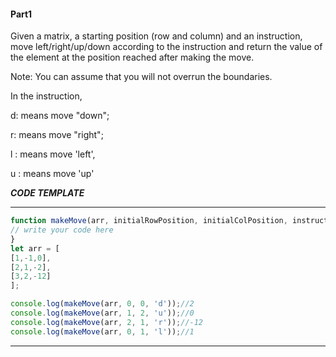 #### Part1

Given a matrix, a starting position (row and column) and an instruction, move left/right/up/down according to the instruction and return the value of the element at the position reached after making the move.

Note: You can assume that you will not overrun the boundaries.

In the instruction,

d: means move "down";

r: means move "right";

l : means move 'left',

u : means move 'up'

***CODE TEMPLATE***
*****************************

```js
function makeMove(arr, initialRowPosition, initialColPosition, instruction){
// write your code here
}
let arr = [
[1,-1,0],
[2,1,-2],
[3,2,-12]
];

console.log(makeMove(arr, 0, 0, 'd'));//2
console.log(makeMove(arr, 1, 2, 'u'));//0
console.log(makeMove(arr, 2, 1, 'r'));//-12
console.log(makeMove(arr, 0, 1, 'l'));//1
```
***************************
